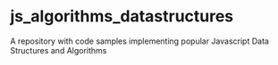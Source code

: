 # js_algorithms_datastructures
A repository with code samples implementing popular Javascript Data Structures and Algorithms
